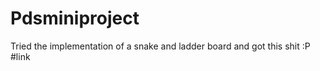 # Pdsminiproject
Tried the implementation of a snake and ladder board and got this shit :P 
#link
                
